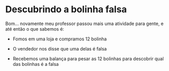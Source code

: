 # Descubrindo a bolinha falsa
 Bom... novamente meu professor passou mais uma atividade para gente, e até então o que sabemos é: 

- Fomos em uma loja e compramos 12 bolinha

- O vendedor nos disse que uma delas é falsa

- Recebemos uma balança para pesar as 12 bolinhas para descobrir qual das bolinhas é a falsa
